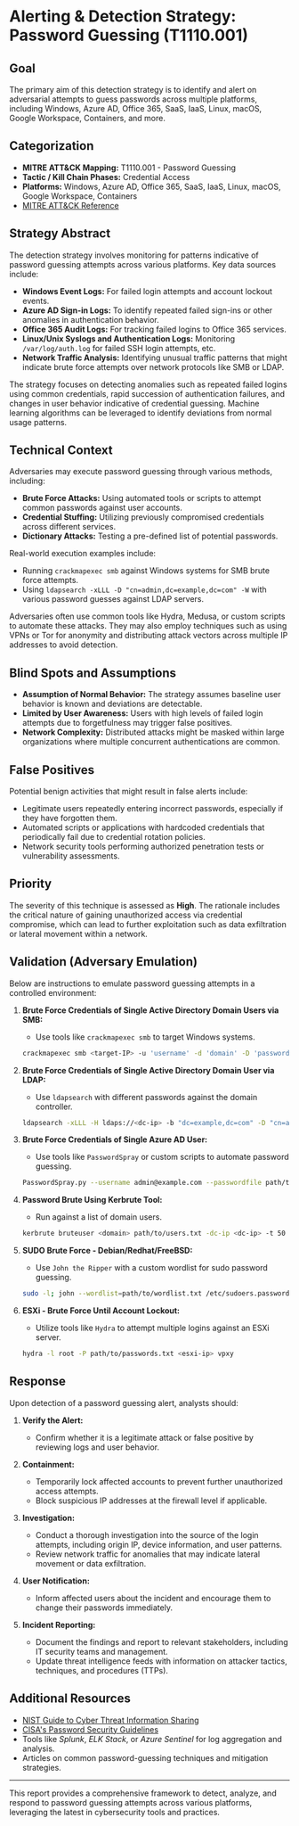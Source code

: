 # Alerting & Detection Strategy: Password Guessing (T1110.001)

## Goal
The primary aim of this detection strategy is to identify and alert on adversarial attempts to guess passwords across multiple platforms, including Windows, Azure AD, Office 365, SaaS, IaaS, Linux, macOS, Google Workspace, Containers, and more.

## Categorization

- **MITRE ATT&CK Mapping:** T1110.001 - Password Guessing
- **Tactic / Kill Chain Phases:** Credential Access
- **Platforms:** Windows, Azure AD, Office 365, SaaS, IaaS, Linux, macOS, Google Workspace, Containers
- [MITRE ATT&CK Reference](https://attack.mitre.org/techniques/T1110/001)

## Strategy Abstract

The detection strategy involves monitoring for patterns indicative of password guessing attempts across various platforms. Key data sources include:

- **Windows Event Logs:** For failed login attempts and account lockout events.
- **Azure AD Sign-in Logs:** To identify repeated failed sign-ins or other anomalies in authentication behavior.
- **Office 365 Audit Logs:** For tracking failed logins to Office 365 services.
- **Linux/Unix Syslogs and Authentication Logs:** Monitoring `/var/log/auth.log` for failed SSH login attempts, etc.
- **Network Traffic Analysis:** Identifying unusual traffic patterns that might indicate brute force attempts over network protocols like SMB or LDAP.

The strategy focuses on detecting anomalies such as repeated failed logins using common credentials, rapid succession of authentication failures, and changes in user behavior indicative of credential guessing. Machine learning algorithms can be leveraged to identify deviations from normal usage patterns.

## Technical Context

Adversaries may execute password guessing through various methods, including:

- **Brute Force Attacks:** Using automated tools or scripts to attempt common passwords against user accounts.
- **Credential Stuffing:** Utilizing previously compromised credentials across different services.
- **Dictionary Attacks:** Testing a pre-defined list of potential passwords.

Real-world execution examples include:
- Running `crackmapexec smb` against Windows systems for SMB brute force attempts.
- Using `ldapsearch -xLLL -D "cn=admin,dc=example,dc=com" -W` with various password guesses against LDAP servers.

Adversaries often use common tools like Hydra, Medusa, or custom scripts to automate these attacks. They may also employ techniques such as using VPNs or Tor for anonymity and distributing attack vectors across multiple IP addresses to avoid detection.

## Blind Spots and Assumptions

- **Assumption of Normal Behavior:** The strategy assumes baseline user behavior is known and deviations are detectable.
- **Limited by User Awareness:** Users with high levels of failed login attempts due to forgetfulness may trigger false positives.
- **Network Complexity:** Distributed attacks might be masked within large organizations where multiple concurrent authentications are common.

## False Positives

Potential benign activities that might result in false alerts include:

- Legitimate users repeatedly entering incorrect passwords, especially if they have forgotten them.
- Automated scripts or applications with hardcoded credentials that periodically fail due to credential rotation policies.
- Network security tools performing authorized penetration tests or vulnerability assessments.

## Priority

The severity of this technique is assessed as **High**. The rationale includes the critical nature of gaining unauthorized access via credential compromise, which can lead to further exploitation such as data exfiltration or lateral movement within a network.

## Validation (Adversary Emulation)

Below are instructions to emulate password guessing attempts in a controlled environment:

1. **Brute Force Credentials of Single Active Directory Domain Users via SMB:**
   - Use tools like `crackmapexec smb` to target Windows systems.
   ```bash
   crackmapexec smb <target-IP> -u 'username' -d 'domain' -D 'password-list.txt'
   ```

2. **Brute Force Credentials of Single Active Directory Domain User via LDAP:**
   - Use `ldapsearch` with different passwords against the domain controller.
   ```bash
   ldapsearch -xLLL -H ldaps://<dc-ip> -b "dc=example,dc=com" -D "cn=admin,dc=example,dc=com" -W
   ```

3. **Brute Force Credentials of Single Azure AD User:**
   - Use tools like `PasswordSpray` or custom scripts to automate password guessing.
   ```bash
   PasswordSpray.py --username admin@example.com --passwordfile path/to/passwords.txt --threads 10
   ```

4. **Password Brute Using Kerbrute Tool:**
   - Run against a list of domain users.
   ```bash
   kerbrute bruteuser <domain> path/to/users.txt -dc-ip <dc-ip> -t 50
   ```

5. **SUDO Brute Force - Debian/Redhat/FreeBSD:**
   - Use `John the Ripper` with a custom wordlist for sudo password guessing.
   ```bash
   sudo -l; john --wordlist=path/to/wordlist.txt /etc/sudoers.password
   ```

6. **ESXi - Brute Force Until Account Lockout:**
   - Utilize tools like `Hydra` to attempt multiple logins against an ESXi server.
   ```bash
   hydra -l root -P path/to/passwords.txt <esxi-ip> vpxy
   ```

## Response

Upon detection of a password guessing alert, analysts should:

1. **Verify the Alert:**
   - Confirm whether it is a legitimate attack or false positive by reviewing logs and user behavior.

2. **Containment:**
   - Temporarily lock affected accounts to prevent further unauthorized access attempts.
   - Block suspicious IP addresses at the firewall level if applicable.

3. **Investigation:**
   - Conduct a thorough investigation into the source of the login attempts, including origin IP, device information, and user patterns.
   - Review network traffic for anomalies that may indicate lateral movement or data exfiltration.

4. **User Notification:**
   - Inform affected users about the incident and encourage them to change their passwords immediately.

5. **Incident Reporting:**
   - Document the findings and report to relevant stakeholders, including IT security teams and management.
   - Update threat intelligence feeds with information on attacker tactics, techniques, and procedures (TTPs).

## Additional Resources

- [NIST Guide to Cyber Threat Information Sharing](https://www.nist.gov/publications/guide-cyber-threat-information-sharing)
- [CISA's Password Security Guidelines](https://us-cert.cisa.gov/ncas/tips/ST04-017)
- Tools like *Splunk*, *ELK Stack*, or *Azure Sentinel* for log aggregation and analysis.
- Articles on common password-guessing techniques and mitigation strategies.

---

This report provides a comprehensive framework to detect, analyze, and respond to password guessing attempts across various platforms, leveraging the latest in cybersecurity tools and practices.